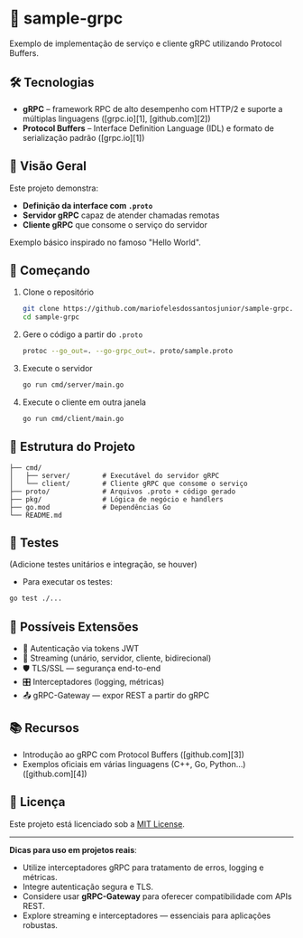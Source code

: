 # 📡 sample-grpc

Exemplo de implementação de serviço e cliente gRPC utilizando Protocol Buffers.

## 🛠️ Tecnologias

* **gRPC** – framework RPC de alto desempenho com HTTP/2 e suporte a múltiplas linguagens ([grpc.io][1], [github.com][2])
* **Protocol Buffers** – Interface Definition Language (IDL) e formato de serialização padrão ([grpc.io][1])

## 🎯 Visão Geral

Este projeto demonstra:

* **Definição da interface com `.proto`**
* **Servidor gRPC** capaz de atender chamadas remotas
* **Cliente gRPC** que consome o serviço do servidor

Exemplo básico inspirado no famoso "Hello World".

## 🚀 Começando

1. Clone o repositório

   ```bash
   git clone https://github.com/mariofelesdossantosjunior/sample-grpc.git
   cd sample-grpc
   ```
2. Gere o código a partir do `.proto`

   ```bash
   protoc --go_out=. --go-grpc_out=. proto/sample.proto
   ```
3. Execute o servidor

   ```bash
   go run cmd/server/main.go
   ```
4. Execute o cliente em outra janela

   ```bash
   go run cmd/client/main.go
   ```

## 📁 Estrutura do Projeto

```
├── cmd/
│   ├── server/        # Executável do servidor gRPC
│   └── client/        # Cliente gRPC que consome o serviço
├── proto/             # Arquivos .proto + código gerado
├── pkg/               # Lógica de negócio e handlers
├── go.mod             # Dependências Go
└── README.md
```

## 🧪 Testes

(Adicione testes unitários e integração, se houver)

* Para executar os testes:

```bash
go test ./...
```

## 🧩 Possíveis Extensões

* 🚦 Autenticação via tokens JWT
* 📶 Streaming (unário, servidor, cliente, bidirecional)
* 🛡️ TLS/SSL — segurança end-to-end
* 🎛️ Interceptadores (logging, métricas)
* 📤 gRPC-Gateway — expor REST a partir do gRPC

## 📚 Recursos

* Introdução ao gRPC com Protocol Buffers ([github.com][3])
* Exemplos oficiais em várias linguagens (C++, Go, Python…) ([github.com][4])

## 📝 Licença

Este projeto está licenciado sob a [MIT License](LICENSE).

---

**Dicas para uso em projetos reais**:

* Utilize interceptadores gRPC para tratamento de erros, logging e métricas.
* Integre autenticação segura e TLS.
* Considere usar **gRPC-Gateway** para oferecer compatibilidade com APIs REST.
* Explore streaming e interceptadores — essenciais para aplicações robustas.

